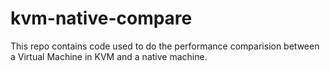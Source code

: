 # kvm-native-compare
This repo contains code used to do the performance comparision between a Virtual Machine in KVM and a native machine.
